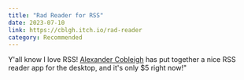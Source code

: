 ```yaml
---
title: "Rad Reader for RSS"
date: 2023-07-10
link: https://cblgh.itch.io/rad-reader
category: Recommended
---
```

Y'all know I love RSS! [Alexander Cobleigh](https://merveilles.town/@cblgh) has put together a nice RSS reader app for the desktop, and it's only $5 right now!"
